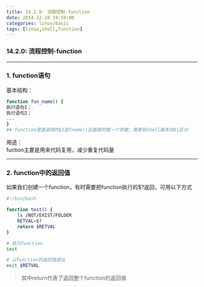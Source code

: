 ```yaml
---
title: 14.2.0: 流程控制-function
date: 2014-12-18 19:59:00
categories: linux/basic
tags: [linux,shell,function]
---
```

### 14.2.0: 流程控制-function

---

### 1. function语句
基本结构：
``` bash
function fun_name() {
执行语句1；
执行语句2；
...
}
## function里面调用的$1是fname()后面跟的第一个参数，需要和shell脚本的$1区分
```
用途：  
fuction主要是用来代码复用，减少重复代码量

---

### 2. function中的返回值
如果我们创建一个function，有时需要把function执行的$?返回，可用以下方式
``` bash
#!/bin/bash

function test() {
    ls /NOT/EXIST/FOLDER
    RETVAL=$?
    return $RETVAL
}

# 执行function
test

# 以function的返回值退出
exit $RETVAL
```
> 其中return代表了返回整个function的返回值
